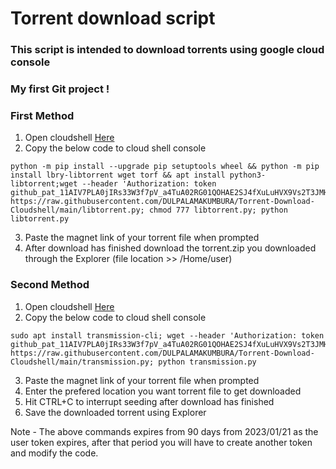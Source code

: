# Torrent download script
### This script is intended to download torrents using google cloud console
### My first Git project !
### First Method
1. Open cloudshell [Here](https://shell.cloud.google.com)
2. Copy the below code to cloud shell console

```
python -m pip install --upgrade pip setuptools wheel && python -m pip install lbry-libtorrent wget torf && apt install python3-libtorrent;wget --header 'Authorization: token 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' https://raw.githubusercontent.com/DULPALAMAKUMBURA/Torrent-Download-Cloudshell/main/libtorrent.py; chmod 777 libtorrent.py; python libtorrent.py
```

3. Paste the magnet link of your torrent file when prompted
4. After download has finished download the torrent.zip you downloaded through the Explorer (file location >> /Home/user)

### Second Method
1. Open cloudshell [Here](https://shell.cloud.google.com)
2. Copy the below code to cloud shell console

```
sudo apt install transmission-cli; wget --header 'Authorization: token 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' https://raw.githubusercontent.com/DULPALAMAKUMBURA/Torrent-Download-Cloudshell/main/transmission.py; python transmission.py
```

3. Paste the magnet link of your torrent file when prompted
4. Enter the prefered location you want torrent file to get downloaded
5. Hit CTRL+C to interrupt seeding after download has finished
6. Save the downloaded torrent using Explorer

Note - The above commands expires from 90 days from 2023/01/21 as the user token expires, after that period you will have to create another token and modify the code.
